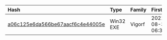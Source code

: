 |Hash|Type|Family|First_Seen|Name|
|:--|:--|:--|:--|:--|
|[a06c125e6da566be67aacf6c4e44005e](https://www.virustotal.com/gui/file/a06c125e6da566be67aacf6c4e44005e)|Win32 EXE|Vigorf|2021-08-30 06:34:56|C:\Users\JITech\Desktop\new malware samples extracted\cdel.exe|
